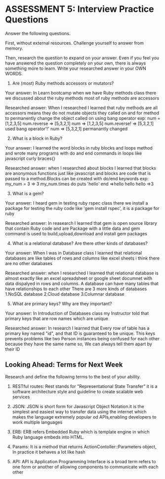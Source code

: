 # ASSESSMENT 5: Interview Practice Questions
Answer the following questions.

First, without external resources. Challenge yourself to answer from memory.

Then, research the question to expand on your answer. Even if you feel you have answered the question completely on your own, there is always something more to learn. Write your researched answer in your OWN WORDS.

1. Are (most) Ruby methods accessors or mutators?

  Your answer: In Learn bootcamp when we have Ruby methods class there we discussed about the ruby methods most of ruby methods are accessors 

  Researched answer: When I researched I learned that ruby methods are all accessors 
  means they do not mutate objects they called on and for method to permanently change the object called on using bang operator
 exp: num =[1,2,3,5]
 num.reverse => [5,3,2,1]
 num => [1,2,3,5]
 num.reverse! => [5,3,2,1] used bang operator'!'
 num => [5,3,2,1] permanantly changed



2. What is a block in Ruby?

  Your answer: I learned the word blocks in ruby blocks and loops method and wrote many programs with do and end commands in loops like javascript curly braces{}

  Researched answer: when I researched about blocks I learned that blocks are anonymous functions just like javascript and blocks are code that is passed to a method.Blocks can be created with do/end keywords 
  exp: my_num = 3 => 3
  my_num.times do
  puts 'hello'
  end
  =>hello
    hello
    hello 
  =>3



3. What is a gem?

  Your answer: I heard gem in  testing ruby rspec class there we install a package for testing the ruby code like 'gem install rspec', it is a package for ruby

  Researched answer: In reasearch I learned that gem is open source library that contain Ruby code and are Package with a little data and gem command is used to build,upload,download and install gem packages



4. What is a relational database? Are there other kinds of databases?

  Your answer: When I was in Database class I learned that relational databases are like tables of rows and columns like excel sheets i think there are no other databases

  Researched answer: when I researched I learned that relational database is almost exactly like an excel spreadsheet or google sheet documnet with data dispalyed in rows and columns. A database can have many tables that have relationships to each other
  There are 3 more kinds of databases 
  1.NoSQL database
  2.Cloud database
  3.Columnar database



5. What are primary keys? Why are they important?

  Your answer: In Introduction of Databases class my Instructor told that primary keys that are row names which are unique 

  Researched answer: In research I learned that Every row of table has a primary key named "id", and that ID is guaranteed to be unique. This keys prevents problems like two Person instances being confused for each other because they have the same name so, We can always tell them apart by their ID 
  
  

## Looking Ahead: Terms for Next Week
Research and define the following terms to the best of your ability.

1. RESTful routes: Rest stands for "Representational State Transfer" it is a software architecture style and guideline to create scalable web services

2. JSON: JSON is short form for Javascript Object Notation.it is the simplest and easiest way to transfer data using the internet which makes the language extremely popular od APIs,enabling developers to work multiple languages

3. ERB: ERB refers Embedded Ruby which is template engine in which Ruby language embeds into HTML.

4. Params: It is a method that returns ActionContoller::Parameters object, In practice it behaves a lot like hash

5. API: API is Application Programming Interface is a broad term refers to one form or another of allowing components to communicate with each other
